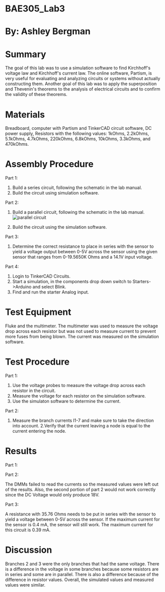 # BAE305_Lab3
# By: Ashley Bergman

# Summary
The goal of this lab was to use a simulation software to find Kirchhoff's voltage law and Kirchhoff's current law. The online software, Partism, is very useful for evaluating and analyzing circuits or systems without actually constructing them. Another goal of this lab was to apply the superposition and Thevenin's theorems to the analysis of electrical circuits and to confirm the validity of these theorems. 

# Materials
Breadboard, computer with Partism and TinkerCAD circuit software, DC power supply, Resistors with the following values: 1kOhms, 2.2kOhms, 5.1kOhms, 4.7kOhms, 220kOhms, 6.8kOhms, 10kOhms, 3.3kOhms, and 470kOhms.

# Assembly Procedure
Part 1:
1. Build a series circuit, following the schematic in the lab manual.
2. Build the circuit using simulation software.

Part 2:
1. Build a parallel circuit, following the schematic in the lab manual. 
![parallel circuit](https://user-images.githubusercontent.com/46691767/52983466-43bdf680-33b9-11e9-99df-bf2930bf24a1.jpg)

2. Build the circuit using the simulation software. 

Part 3: 
1. Determine the correct resistance to place in series with the sensor to yield a voltage output between 0-5V across the sensor using the given sensor that ranges from 0-19.5650K Ohms and a 14.1V input voltage. 

Part 4: 
1. Login to TinkerCAD Circuits.
2. Start a simulation, in the components drop down switch to Starters->Arduino and select Blink.
3. Find and run the starter Analog input.

# Test Equipment
Fluke and the multimeter. The multimeter was used to measure the voltage drop across each resistor but was not used to measure current to prevent more fuses from being blown. The current was measured on the simulation software.

# Test Procedure 
Part 1: 

1. Use the voltage probes to measure the voltage drop across each resistor in the circuit. 
2. Measure the voltage for each resistor on the simulation software.
3. Use the simulaton software to determine the current. 

Part 2:
1. Measure the branch currents I1-7 and make sure to take the direction into account. 
2.Verify that the current leaving a node is equal to the current entering the node.

# Results
Part 1:

Part 2:

The DMMs failed to read the currents so the measured values were left out of the results. Also, the second portion of part 2 would not work correctly since the DC Voltage would only produce 18V.

Part 3: 

A resistance with 35.76 Ohms needs to be put in series with the sensor to yield a voltage between 0-5V across the sensor. 
If the maximum current for the sensor is 0.4 mA, the sensor will still work. The maximum current for this circuit is 0.39 mA.

# Discussion
Branches 2 and 3 were the only branches that had the same voltage. There is a difference in the voltage in some branches because some resistors are in series and some are in parallel. There is also a difference because of the difference in resistor values. Overall, the simulated values and measured values were similar. 
